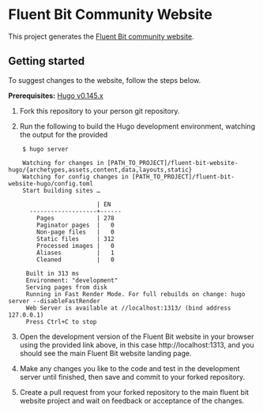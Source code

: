 Fluent Bit Community Website
============================
This project generates the [Fluent Bit community website](https://fluentbit.io).


Getting started
---------------
To suggest changes to the website, follow the steps below.

**Prerequisites:** [Hugo v0.145.x](https://gohugo.io)

1. Fork this repository to your person git repository.

2. Run the following to build the Hugo development environment, watching the output for the provided 

```
    $ hugo server

    Watching for changes in [PATH_TO_PROJECT]/fluent-bit-website-hugo/{archetypes,assets,content,data,layouts,static}
    Watching for config changes in [PATH_TO_PROJECT]/fluent-bit-website-hugo/config.toml
    Start building sites … 
    
                         | EN   
      -------------------+------
        Pages            | 278  
        Paginator pages  |   0  
        Non-page files   |   0  
        Static files     | 312  
        Processed images |   0  
        Aliases          |   1  
        Cleaned          |   0  

     Built in 313 ms
     Environment: "development"
     Serving pages from disk
     Running in Fast Render Mode. For full rebuilds on change: hugo server --disableFastRender
     Web Server is available at //localhost:1313/ (bind address 127.0.0.1) 
     Press Ctrl+C to stop
```

3. Open the development version of the Fluent Bit website in your browser using the provided link above, in this case http://localhost:1313, and you should see the main Fluent Bit website landing page.

4. Make any changes you like to the code and test in the development server until finished, then save and commit to your forked repository.

5. Create a pull request from your forked repository to the main fluent bit website project and wait on feedback or acceptance of the changes.